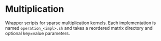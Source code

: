 # Multiplication

Wrapper scripts for sparse multiplication kernels. Each implementation is named `operation_<impl>.sh` and takes a reordered matrix directory and optional key=value parameters.
